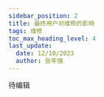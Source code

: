 ```yaml
---
sidebar_position: 2
title: 最终用户对维修的影响
tags: 维修
toc_max_heading_level: 4
last_update:
  date: 12/10/2023
  author: 张年强
---
```


待编辑

